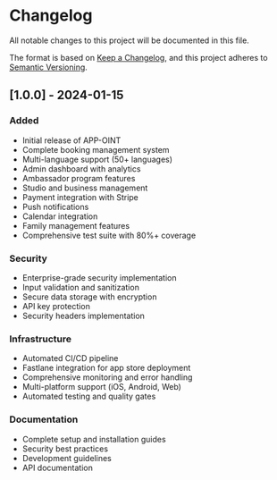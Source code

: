# Changelog

All notable changes to this project will be documented in this file.

The format is based on [Keep a Changelog](https://keepachangelog.com/en/1.0.0/),
and this project adheres to [Semantic Versioning](https://semver.org/spec/v2.0.0.html).

## [1.0.0] - 2024-01-15

### Added
- Initial release of APP-OINT
- Complete booking management system
- Multi-language support (50+ languages)
- Admin dashboard with analytics
- Ambassador program features
- Studio and business management
- Payment integration with Stripe
- Push notifications
- Calendar integration
- Family management features
- Comprehensive test suite with 80%+ coverage

### Security
- Enterprise-grade security implementation
- Input validation and sanitization
- Secure data storage with encryption
- API key protection
- Security headers implementation

### Infrastructure
- Automated CI/CD pipeline
- Fastlane integration for app store deployment
- Comprehensive monitoring and error handling
- Multi-platform support (iOS, Android, Web)
- Automated testing and quality gates

### Documentation
- Complete setup and installation guides
- Security best practices
- Development guidelines
- API documentation 